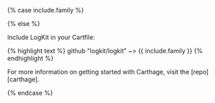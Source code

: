 {% case include.family %}

{% else %}


Include LogKit in your Cartfile:

{% highlight text %}
github "logkit/logkit" ~> {{ include.family }}
{% endhighlight %}

For more information on getting started with Carthage, visit the [repo][carthage].


{% endcase %}
